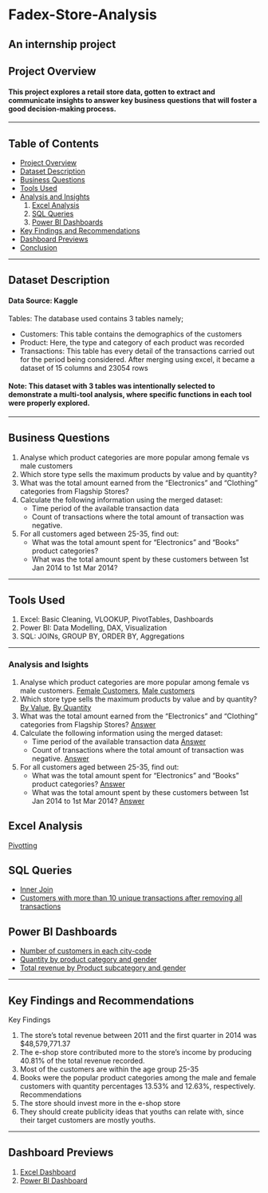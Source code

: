 # Fadex-Store-Analysis
An internship project
---
## Project Overview
#### This project explores a retail store data, gotten to extract and communicate insights to answer key business questions that will foster a good decision-making process.
---
## Table of Contents
+ [Project Overview](#project-overview)
+ [Dataset Description](#dataset-description)
+ [Business Questions](#business-questions)
+ [Tools Used](#tools-used)
+ [Analysis and Insights](#analysis-and-insights)
  1. [Excel Analysis](#excel-analysis)
  2. [SQL Queries](#sql-queries)
  3. [Power BI Dashboards](#power-bi-dashboards)
+ [Key Findings and Recommendations](#key-findings-and-recommendations)
+ [Dashboard Previews](#dashboard-previews)
+ [Conclusion](#conclusion)
---
## Dataset Description
#### Data Source: Kaggle 

Tables: The database used contains 3 tables namely;
+ Customers: This table contains the demographics of the customers
+ Product: Here, the type and category of each product was recorded
+ Transactions: This table has every detail of the transactions carried out for the period being considered.
After merging using excel, it became a dataset of 15 columns and 23054 rows

#### Note: This dataset with 3 tables was intentionally selected to demonstrate a multi-tool analysis, where specific functions in each tool were properly explored.
---
## Business Questions
1. Analyse which product categories are more popular among female vs male customers
2. Which store type sells the maximum products by value and by quantity?
3. What was the total amount earned from the “Electronics” and “Clothing” categories from Flagship Stores?
4. Calculate the following information using the merged dataset:
   + Time period of the available transaction data
   + Count of transactions where the total amount of transaction was negative.
5. For all customers aged between 25-35, find out:
   + What was the total amount spent for “Electronics” and “Books” product categories?
   + What was the total amount spent by these customers between 1st Jan 2014 to 1st Mar 2014?
---
## Tools Used
1. Excel: Basic Cleaning, VLOOKUP, PivotTables, Dashboards
2. Power BI: Data Modelling, DAX, Visualization
3. SQL: JOINs, GROUP BY, ORDER BY, Aggregations
---
### Analysis and Isights
1. Analyse which product categories are more popular among female vs male customers. [Female Customers](https://ibb.co/zhSXK0gv), [Male customers](https://ibb.co/NgH0c2sJ)
2. Which store type sells the maximum products by value and by quantity? [By Value](https://ibb.co/DfMcQH5b), [By Quantity](https://ibb.co/gMpj9r7c)
3. What was the total amount earned from the “Electronics” and “Clothing” categories from Flagship Stores? [Answer](https://ibb.co/bjKr9SB7)
4. Calculate the following information using the merged dataset:
   + Time period of the available transaction data [Answer](https://ibb.co/Cs38VqVS)
   + Count of transactions where the total amount of transaction was negative. [Answer](https://ibb.co/ZRm4yBFC)
5. For all customers aged between 25-35, find out:
   + What was the total amount spent for “Electronics” and “Books” product categories? [Answer](https://ibb.co/twk3bY7Y)
   + What was the total amount spent by these customers between 1st Jan 2014 to 1st Mar 2014? [Answer](https://ibb.co/5Ht02Q8)

## Excel Analysis
[Pivotting](https://ibb.co/xK5MYzpD)
## SQL Queries
+ [Inner Join](https://ibb.co/XZQQc8Bq)
+ [Customers with more than 10 unique transactions after removing all transactions](https://ibb.co/SwCn6VLD)
## Power BI Dashboards
+ [Number of customers in each city-code](https://ibb.co/MxQGK7FM)
+ [Quantity by product category and gender](https://ibb.co/Q7PGSmSF)
+ [Total revenue by Product subcategory and gender](https://ibb.co/PH9Z6Fs)
---
## Key Findings and Recommendations
Key Findings
1. The store’s total revenue between 2011 and the first quarter in 2014 was $48,579,771.37
2. The e-shop store contributed more to the store’s income by producing 40.81% of the total revenue recorded.
3. Most of the customers are within the age group 25-35
4. Books were the popular product categories among the male and female customers with quantity percentages 13.53% and 12.63%, respectively.
Recommendations
1. The store should invest more in the e-shop store
2. They should create publicity ideas that youths can relate with, since their target customers are mostly youths.
---
## Dashboard Previews
1. [Excel Dashboard](https://ibb.co/rGxKFrRm)
2. [Power BI Dashboard](https://ibb.co/3Y7tNZ6W)
